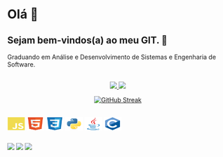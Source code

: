 <h1>Olá 👋 </h1>

<h2>Sejam bem-vindos(a) ao meu GIT. 🤍</h2>

Graduando em Análise e Desenvolvimento de Sistemas e Engenharia de Software. 

<br>

<div align="center">
  <a href="https://github.com/FernandoAugustoB">
  <img height="180em" src="https://github-readme-stats.vercel.app/api?username=FernandoAugustoB&show_icons=true&theme=dracula&include_all_commits=true&count_private=true"/>
  <img height="180em" src="https://github-readme-stats.vercel.app/api/top-langs/?username=FernandoAugustoB&layout=compact&langs_count=7&theme=dracula"/>
  
  [![GitHub Streak](https://streak-stats.demolab.com?user=FernandoAugustoB&theme=horizon)](https://git.io/streak-stats)
</div>
  
<div style="display: inline_block"><br>
  <img align="center" height="30" width="40" src="https://raw.githubusercontent.com/devicons/devicon/master/icons/javascript/javascript-plain.svg">
  <img align="center" height="30" width="40" src="https://raw.githubusercontent.com/devicons/devicon/master/icons/html5/html5-original.svg">
  <img align="center" height="30" width="40" src="https://raw.githubusercontent.com/devicons/devicon/master/icons/css3/css3-original.svg">
  <img align="center" height="30" width="40" src="https://raw.githubusercontent.com/devicons/devicon/master/icons/python/python-original.svg">
  <img align="center" height="30" width="40" src="https://raw.githubusercontent.com/devicons/devicon/master/icons/java/java-original.svg">
  <img align="center" height="30" width="40" src="https://raw.githubusercontent.com/devicons/devicon/master/icons/c/c-original.svg">
</div>
  
  ##
  
  <div>

 <a href="https://www.instagram.com/fer_augustob/" target="_blank"><img src="https://img.shields.io/badge/-Instagram-%23E4405F?style=for-the-badge&logo=instagram&logoColor=white" target="_blank"></a>
  <a href = "mailto:fernando.augustodeborba@hotmail.com"><img src="https://img.shields.io/badge/Microsoft_Outlook-0078D4?style=for-the-badge&logo=microsoft-outlook&logoColor=white" target="_blank"></a>
  <a href="https://www.linkedin.com/in/fernandoaugustob/" target="_blank"><img src="https://img.shields.io/badge/-LinkedIn-%230077B5?style=for-the-badge&logo=linkedin&logoColor=white" target="_blank"></a> 

  </div>
  
  

